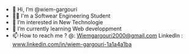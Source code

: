 - 👋 Hi, I’m @wiem-gargouri
- 👩‍💻 I'm a Softwear Engineering  Student 
- 👀 I’m interested in New Technologie
- 🌱 I’m currently learning Web developpment 
- 📫 How to reach me ?   @: Wiemgargouri2000@gmail.com LinkedIn : www.linkedin.com/in/wiem-gargouri-1a1a4a1ba


<!---
wiem-gargouri/wiem-gargouri is a ✨ special ✨ repository because its `README.md` (this file) appears on your GitHub profile.
You can click the Preview link to take a look at your changes.
--->
